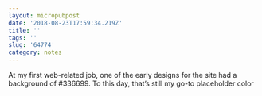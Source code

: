 ```yaml
---
layout: micropubpost
date: '2018-08-23T17:59:34.219Z'
title: ''
tags: ''
slug: '64774'
category: notes
---
```

At my first web-related job, one of the early designs for the site had a background of #336699. To this day, that’s still my go-to placeholder color
